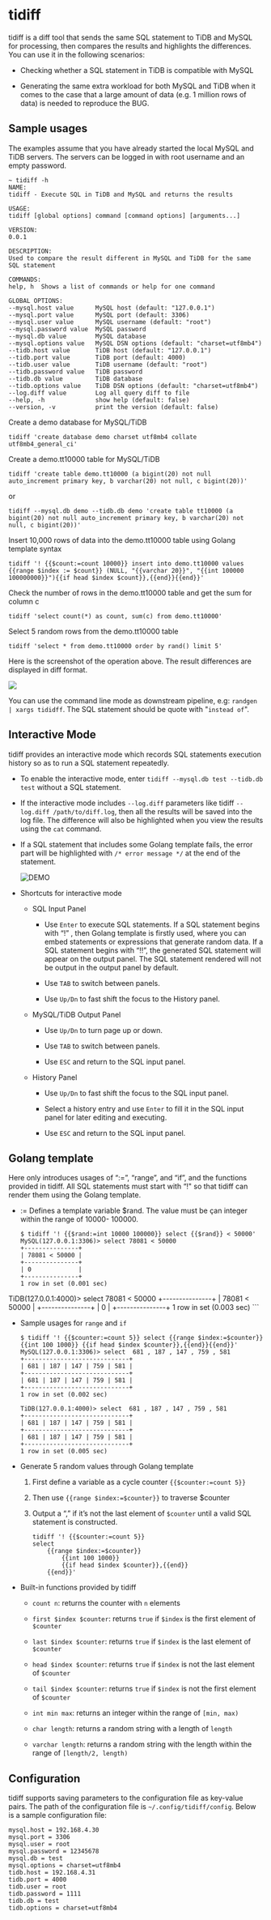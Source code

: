 # tidiff

tidiff is a diff tool that sends the same SQL statement to TiDB and MySQL for processing, then compares the results and highlights the differences. You can use it in the following scenarios:  

- Checking whether a SQL statement in TiDB is compatible with MySQL

- Generating the same extra workload for both MySQL and TiDB when it comes to the case that a large amount of data (e.g. 1 million rows of data) is needed to reproduce the BUG.

## Sample usages

The examples assume that you have already started the local MySQL and TiDB servers. The servers can be logged in with root username and an empty password. 

```
~ tidiff -h
NAME:
tidiff - Execute SQL in TiDB and MySQL and returns the results

USAGE:
tidiff [global options] command [command options] [arguments...]

VERSION:
0.0.1

DESCRIPTION:
Used to compare the result different in MySQL and TiDB for the same SQL statement

COMMANDS:
help, h  Shows a list of commands or help for one command

GLOBAL OPTIONS:
--mysql.host value      MySQL host (default: "127.0.0.1")
--mysql.port value      MySQL port (default: 3306)
--mysql.user value      MySQL username (default: "root")
--mysql.password value  MySQL password
--mysql.db value        MySQL database
--mysql.options value   MySQL DSN options (default: "charset=utf8mb4")
--tidb.host value       TiDB host (default: "127.0.0.1")
--tidb.port value       TiDB port (default: 4000)
--tidb.user value       TiDB username (default: "root")
--tidb.password value   TiDB password
--tidb.db value         TiDB database
--tidb.options value    TiDB DSN options (default: "charset=utf8mb4")
--log.diff value        Log all query diff to file
--help, -h              show help (default: false)
--version, -v           print the version (default: false)
```

Create a demo database for MySQL/TiDB

```
tidiff 'create database demo charset utf8mb4 collate utf8mb4_general_ci'
```

Create a demo.tt10000 table for MySQL/TiDB

```
tidiff 'create table demo.tt10000 (a bigint(20) not null auto_increment primary key, b varchar(20) not null, c bigint(20))'
```

or

```
tidiff --mysql.db demo --tidb.db demo 'create table tt10000 (a bigint(20) not null auto_increment primary key, b varchar(20) not null, c bigint(20))'
```

Insert 10,000 rows of data into the demo.tt10000 table using Golang template syntax

```
tidiff '! {{$count:=count 10000}} insert into demo.tt10000 values {{range $index := $count}} (NULL, "{{varchar 20}}", "{{int 100000 100000000}}"){{if head $index $count}},{{end}}{{end}}'
```

Check the number of rows in the demo.tt10000 table and get the sum for column c

```
tidiff 'select count(*) as count, sum(c) from demo.tt10000'
```

Select 5 random rows from the demo.tt10000 table

```
tidiff 'select * from demo.tt10000 order by rand() limit 5'
```

Here is the screenshot of the operation above. The result differences are displayed in diff format.

![](media/tidiff-guide-demo1.png)

You can use the command line mode as downstream pipeline, e.g: `randgen | xargs tididff`. The SQL statement should be quote with "` instead of `".

## Interactive Mode

tidiff provides an interactive mode which records SQL statements execution history so as to run a SQL statement repeatedly. 

- To enable the interactive mode, enter `tidiff --mysql.db test --tidb.db test` without a SQL statement.

- If the interactive mode includes `--log.diff` parameters like tidiff `--log.diff /path/to/diff.log`, then all the results will be saved into the log file. The difference will also be highlighted when you view the results using the `cat` command.  

- If a SQL statement that includes some Golang template fails, the error part will be highlighted with `/* error message */` at the end of the statement.  

    ![DEMO](media/tidiff-guide-ui.png)

- Shortcuts for interactive mode

    - SQL Input Panel

        - Use `Enter` to execute SQL statements. If a SQL statement begins with “!” , then Golang template is firstly used, where you can embed statements or expressions that generate random data. If a SQL statement begins with “!!”, the generated SQL statement will appear on the output panel. The SQL statement rendered will not be output in the output panel by default. 

        - Use `TAB` to switch between panels. 

        - Use `Up/Dn` to fast shift the focus to the History panel.

    - MySQL/TiDB Output Panel 

        - Use `Up/Dn` to turn page up or down.

        - Use `TAB` to switch between panels.
    
        - Use `ESC` and return to the SQL input panel. 

    - History Panel 

        - Use `Up/Dn` to fast shift the focus to the SQL input panel. 
    
        - Select a history entry and use `Enter` to fill it in the SQL input panel for later editing and executing.

        - Use `ESC` and return to the SQL input panel.
 
## Golang template

Here only introduces usages of “:=”, “range”, and “if”, and the functions provided in tidiff. All SQL statements must start with “!" so that tidiff can render them using the Golang template. 

- := Defines a template variable  $rand. The value must be çan integer within the range of 10000- 100000.

    ```
    $ tidiff '! {{$rand:=int 10000 100000}} select {{$rand}} < 50000'
    MySQL(127.0.0.1:3306)> select 78081 < 50000
    +---------------+
    | 78081 < 50000 |
    +---------------+
    | 0             |
    +---------------+
    1 row in set (0.001 sec)

TiDB(127.0.0.1:4000)> select 78081 < 50000
+---------------+
| 78081 < 50000 |
+---------------+
| 0             |
+---------------+
1 row in set (0.003 sec)
    ```

- Sample usages for `range` and `if` 

    ```
    $ tidiff '! {{$counter:=count 5}} select {{range $index:=$counter}} {{int 100 1000}} {{if head $index $counter}},{{end}}{{end}}'
    MySQL(127.0.0.1:3306)> select  681 , 187 , 147 , 759 , 581
    +-----------------------------+
    | 681 | 187 | 147 | 759 | 581 |
    +-----------------------------+
    | 681 | 187 | 147 | 759 | 581 |
    +-----------------------------+
    1 row in set (0.002 sec)

    TiDB(127.0.0.1:4000)> select  681 , 187 , 147 , 759 , 581
    +-----------------------------+
    | 681 | 187 | 147 | 759 | 581 |
    +-----------------------------+
    | 681 | 187 | 147 | 759 | 581 |
    +-----------------------------+
    1 row in set (0.005 sec)
   ```

- Generate 5 random values through Golang template

    1. First define a variable as a cycle counter `{{$counter:=count 5}}`
    
    2. Then use `{{range $index:=$counter}}` to traverse $counter
    
    3. Output a “,” if it’s not the last element of `$counter` until a valid  SQL statement is constructed.   
    
        ```
        tidiff '! {{$counter:=count 5}}
        select
            {{range $index:=$counter}}
                {{int 100 1000}}
                {{if head $index $counter}},{{end}}
            {{end}}'
        ```


- Built-in functions provided by tidiff

    - `count n`: returns the counter with `n` elements 

    - `first $index $counter`: returns `true` if `$index` is the first element of `$counter`
  
    - `last $index $counter`: returns `true` if `$index` is the last element of `$counter`

    - `head $index $counter`: returns `true` if `$index` is not the last element of `$counter`

    - `tail $index $counter`: returns `true` if `$index` is not the first element of `$counter`

    - `int min max`: returns an integer within the range of `[min, max)`

    - `char length`: returns a random string with a length of  `length` 

    - `varchar length`: returns a random string with the length within the range of `[length/2, length)`

## Configuration

tidiff supports saving parameters to the configuration file as key-value pairs. The path of the configuration file is  `~/.config/tidiff/config`. Below is a sample configuration file: 

```
mysql.host = 192.168.4.30
mysql.port = 3306
mysql.user = root
mysql.password = 12345678
mysql.db = test
mysql.options = charset=utf8mb4
tidb.host = 192.168.4.31
tidb.port = 4000
tidb.user = root
tidb.password = 1111
tidb.db = test
tidb.options = charset=utf8mb4
```